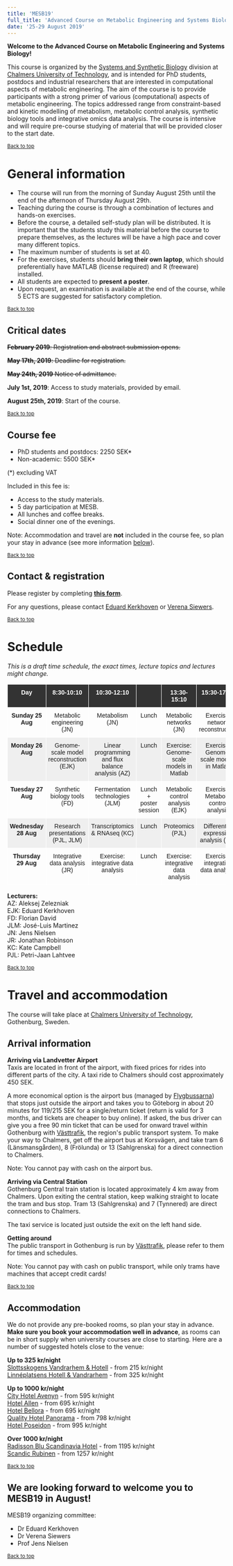 ```yaml
---
title: 'MESB19'
full_title: 'Advanced Course on Metabolic Engineering and Systems Biology'
date: '25-29 August 2019'
---
```


**Welcome to the Advanced Course on Metabolic Engineering and Systems Biology!**

This course is organized by the [Systems and Synthetic Biology](http://sysbio.se) division at [Chalmers University of Technology](https://www.chalmers.se/en/departments/bio/Pages/default.aspx), and is intended for PhD students, postdocs and industrial researchers that are interested in computational aspects of metabolic engineering. The aim of the course is to provide participants with a strong primer of various (computational) aspects of metabolic engineering. The topics addressed range from constraint-based and kinetic modelling of metabolism, metabolic control analysis, synthetic biology tools and integrative omics data analysis. The course is intensive and will require pre-course studying of material that will be provided closer to the start date.
 
<small><a class="button" href="#">Back to top</a></small>  

# General information

* The course will run from the morning of Sunday August 25th until the end of the afternoon of Thursday August 29th.  
* Teaching during the course is through a combination of lectures and hands-on exercises.  
* Before the course, a detailed self-study plan will be distributed. It is important that the students study this material before the course to prepare themselves, as the lectures will be have a high pace and cover many different topics.  
* The maximum number of students is set at 40.  
* For the exercises, students should **bring their own laptop**, which should preferentially have MATLAB (license required) and R (freeware) installed.
* All students are expected to **present a poster**.  
* Upon request, an examination is available at the end of the course, while 5 ECTS are suggested for satisfactory completion.

<small><a class="button" href="#">Back to top</a></small>  

## Critical dates

<del>**February 2019**: Registration and abstract submission opens.</del>

<del>**May 17th, 2019**: Deadline for registration.</del>

<del>**May 24th, 2019** Notice of admittance.</del>

**July 1st, 2019**: Access to study materials, provided by email.

**August 25th, 2019**: Start of the course.

<small><a class="button" href="#">Back to top</a></small>  

## Course fee

* PhD students and postdocs: 2250 SEK*
* Non-academic: 5500 SEK*

(*) excluding VAT

Included in this fee is:

* Access to the study materials.  
* 5 day participation at MESB.  
* All lunches and coffee breaks.  
* Social dinner one of the evenings.  

Note: Accommodation and travel are **not** included in the course fee, so plan your stay in advance (see more information <a class="button" href="#accommodation">below</a>).

<small><a class="button" href="#">Back to top</a></small>  

## Contact & registration

Please register by completing [**this form**](https://goo.gl/forms/vlUfuAFJTT5WSoHj2).

For any questions, please contact [Eduard Kerkhoven](mailto:eduardk@chalmers.se) or [Verena Siewers](mailto:siewers@chalmers.se).

<small><a class="button" href="#">Back to top</a></small>  

# Schedule

*This is a draft time schedule, the exact times, lecture topics and lectures might change.*  

<style type="text/css">
.tg  {border-collapse:collapse;border-spacing:0;}
.tg td{font-family:Arial, sans-serif;font-size:14px;padding:10px 5px;border-style:solid;border-width:1px;overflow:hidden;word-break:normal;border-color:black;}
.tg th{font-family:Arial, sans-serif;font-size:14px;font-weight:normal;padding:10px 5px;border-style:solid;border-width:1px;overflow:hidden;word-break:normal;border-color:black;}
.tg .tg-rg9b{font-weight:bold;background-color:#efefef;border-color:#ffffff;text-align:center;vertical-align:top}
.tg .tg-8jgo{border-color:#ffffff;text-align:center;vertical-align:top}
.tg .tg-8d4g{font-weight:bold;background-color:#333333;color:#ffffff;border-color:#ffffff;text-align:center;vertical-align:top}
.tg .tg-aw21{font-weight:bold;border-color:#ffffff;text-align:center;vertical-align:top}
.tg .tg-512a{background-color:#efefef;border-color:#ffffff;text-align:center;vertical-align:top}
</style>
<table class="tg">
  <tr>
    <th class="tg-8d4g">Day</th>
    <th class="tg-8d4g">8:30-10:10</th>
    <th class="tg-8d4g">10:30-12:10</th>
    <th class="tg-8d4g"></th>
    <th class="tg-8d4g">13:30-15:10</th>
    <th class="tg-8d4g">15:30-17:30</th>
    <th class="tg-8d4g"></th>
  </tr>
  <tr>
    <td class="tg-aw21">Sunday 25 Aug</td>
    <td class="tg-8jgo">Metabolic engineering (JN)</td>
    <td class="tg-8jgo">Metabolism (JN)</td>
    <td class="tg-8jgo">Lunch</td>
    <td class="tg-8jgo">Metabolic networks (JN)</td>
    <td class="tg-8jgo">Exercise: network reconstruction</td>
    <td class="tg-8jgo"></td>
  </tr>
  <tr>
    <td class="tg-rg9b">Monday 26 Aug</td>
    <td class="tg-512a">Genome-scale model reconstruction (EJK)</td>
    <td class="tg-512a">Linear programming and flux balance analysis (AZ)</td>
    <td class="tg-512a">Lunch</td>
    <td class="tg-512a">Exercise: Genome-scale models in Matlab</td>
    <td class="tg-512a">Exercise: Genome-scale models in Matlab</td>
    <td class="tg-512a"></td>
  </tr>
  <tr>
    <td class="tg-aw21">Tuesday 27 Aug</td>
    <td class="tg-8jgo">Synthetic biology tools (FD)</td>
    <td class="tg-8jgo">Fermentation technologies (JLM)</td>
    <td class="tg-8jgo">Lunch + poster session</td>
    <td class="tg-8jgo">Metabolic control analysis (EJK)</td>
    <td class="tg-8jgo">Exercise: Metabolic control analysis</td>
    <td class="tg-8jgo">Course BBQ</td>
  </tr>
  <tr>
    <td class="tg-rg9b">Wednesday 28 Aug</td>
    <td class="tg-512a">Research presentations (PJL, JLM)</td>
    <td class="tg-512a">Transcriptomics & RNAseq (KC)</td>
    <td class="tg-512a">Lunch</td>
    <td class="tg-512a">Proteomics (PJL)</td>
    <td class="tg-512a">Differential expression analysis (KC)</td>
    <td class="tg-512a"></td>
  </tr>
  <tr>
    <td class="tg-aw21">Thursday 29 Aug</td>
    <td class="tg-8jgo">Integrative data analysis (JR)</td>
    <td class="tg-8jgo">Exercise: integrative data analysis</td>
    <td class="tg-8jgo">Lunch</td>
    <td class="tg-8jgo">Exercise: integrative data analysis</td>
    <td class="tg-8jgo">Exercise: integrative data analysis</td>
    <td class="tg-8jgo"></td>
  </tr>
</table>


**Lecturers:**  
AZ: Aleksej Zelezniak  
EJK: Eduard Kerkhoven  
FD: Florian David  
JLM: José-Luis Martinez  
JN: Jens Nielsen  
JR: Jonathan Robinson  
KC: Kate Campbell  
PJL: Petri-Jaan Lahtvee  

<small><a class="button" href="#">Back to top</a></small>  

# Travel and accommodation

The course will take place at [Chalmers University of Technology](https://goo.gl/maps/N9kmFD6oRpF2), Gothenburg, Sweden.

## Arrival information

**Arriving via Landvetter Airport**  
Taxis are located in front of the airport, with fixed prices for rides into different parts of the city. A taxi ride to Chalmers should cost approximately 450 SEK.

A more economical option is the airport bus (managed by [Flygbussarna](https://www.flygbussarna.se/en/landvetter)) that stops just outside the airport and takes you to Göteborg in about 20 minutes for 119/215 SEK for a single/return ticket (return is valid for 3 months, and tickets are cheaper to buy online). If asked, the bus driver can give you a free 90 min ticket that can be used for onward travel within Gothenburg with [Västtrafik](https://www.vasttrafik.se/en/), the region's public transport system. To make your way to Chalmers, get off the airport bus at Korsvägen, and take tram 6 (Länsmansgården), 8 (Frölunda) or 13 (Sahlgrenska) for a direct connection to Chalmers.

Note: You cannot pay with cash on the airport bus.

**Arriving via Central Station**  
Gothenburg Central train station is located approximately 4 km away from Chalmers. Upon exiting the central station, keep walking straight to locate the tram and bus stop. Tram 13 (Sahlgrenska) and 7 (Tynnered) are direct connections to Chalmers.

The taxi service is located just outside the exit on the left hand side.

**Getting around**  
The public transport in Gothenburg is run by [Västtrafik](https://www.vasttrafik.se/en/), please refer to them for times and schedules.

Note: You cannot pay with cash on public transport, while only trams have machines that accept credit cards!

<small><a class="button" href="#">Back to top</a></small>  

## Accommodation

We do not provide any pre-booked rooms, so plan your stay in advance. **Make sure you book your accommodation well in advance**, as rooms can be in short supply when university courses are close to starting. Here are a number of suggested hotels close to the venue:

**Up to 325 kr/night**  
[Slottsskogens Vandrarhem &amp; Hotell](https://www.sov.nu/en/) - from 215 kr/night  
[Linnéplatsens Hotell &amp; Vandrarhem](http://www.linneplatsensvandrarhem.se/en/welcome/) - from 325 kr/night

**Up to 1000 kr/night**  
[City Hotel Avenyn](http://cityhotelgbg.se/en/) - from 595 kr/night  
[Hotel Allen](http://www.hotelallen.se/index.php?lang=en) - from 695 kr/night  
[Hotel Bellora](https://www.hotelbellora.se/hotel-bellora-2/) - from 695 kr/night  
[Quality Hotel Panorama](https://www.nordicchoicehotels.se/hotell/sverige/goteborg/quality-hotel-panorama/) - from 798 kr/night  
[Hotel Poseidon](https://www.hotelposeidon.com/en-gb) - from 995 kr/night

**Over 1000 kr/night**  
[Radisson Blu Scandinavia Hotel](https://www.radissonblu.com/en/hotel-gothenburg) - from 1195 kr/night  
[Scandic Rubinen](https://www.scandichotels.com/hotels/sweden/gothenburg/scandic-rubinen) - from 1257 kr/night

<small><a class="button" href="#">Back to top</a></small>  

<H2>We are looking forward to welcome you to MESB19 in August!</H2>

MESB19 organizing committee:  

* Dr Eduard Kerkhoven  
* Dr Verena Siewers  
* Prof Jens Nielsen  

<small><a class="button" href="#">Back to top</a></small>